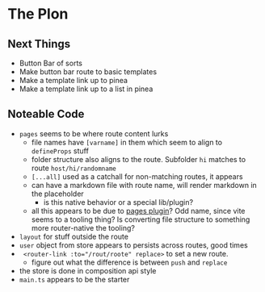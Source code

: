 # The Plon

## Next Things

- Button Bar of sorts
- Make button bar route to basic templates
- Make a template link up to pinea
- Make a template link up to a list in pinea

## Noteable Code

- `pages` seems to be where route content lurks
  - file names have `[varname]` in them which seem to align to `defineProps` stuff
  - folder structure also aligns to the route. Subfolder `hi` matches to route `host/hi/randomname`
  - `[...all]` used as a catchall for non-matching routes, it appears
  - can have a markdown file with route name, will render markdown in the placeholder
    - is this native behavior or a special lib/plugin?
  - all this appears to be due to [pages plugin](https://github.com/hannoeru/vite-plugin-pages)? Odd name, since vite seems to a tooling thing? Is converting file structure to something more router-native the tooling?
- `layout` for stuff outside the route
- `user` object from store appears to persists across routes, good times
- ` <router-link :to="/rout/roote" replace>` to set a new route.
  - figure out what the difference is between `push` and `replace`
- the store is done in composition api style
- `main.ts` appears to be the starter